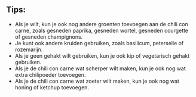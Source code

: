 ## Tips:

- Als je wilt, kun je ook nog andere groenten toevoegen aan de chili con carne, zoals gesneden paprika, gesneden wortel, gesneden courgette of gesneden champignons.
- Je kunt ook andere kruiden gebruiken, zoals basilicum, peterselie of rozemarijn.
- Als je geen gehakt wilt gebruiken, kun je ook kip of vegetarisch gehakt gebruiken.
- Als je de chili con carne wat scherper wilt maken, kun je ook nog wat extra chilipoeder toevoegen.
- Als je de chili con carne wat zoeter wilt maken, kun je ook nog wat honing of ketchup toevoegen.
